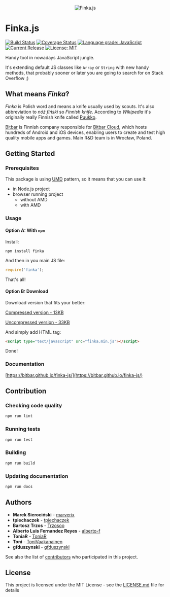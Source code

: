 <p align="center">
  <img src="https://raw.githubusercontent.com/bitbar/finka-js/master/_static/logo.png"
       alt="Finka.js"
       title="Finka.js" />
</p>

# Finka.js

[![Build Status](https://img.shields.io/travis/com/bitbar/finka-js/master.svg)](https://travis-ci.com/bitbar/finka-js)
[![Coverage Status](https://img.shields.io/coveralls/github/bitbar/finka-js/master.svg)](https://coveralls.io/github/bitbar/finka-js?branch=master)
[![Language grade: JavaScript](https://img.shields.io/lgtm/grade/javascript/g/bitbar/finka-js.svg)](https://lgtm.com/projects/g/bitbar/finka-js/context:javascript)
[![Current Release](https://img.shields.io/github/release/bitbar/finka-js.svg)](releases)
[![License: MIT](https://img.shields.io/badge/License-MIT-blue.svg)](LICENSE.md)

Handy tool in nowadays JavaScript jungle.

It's extending default JS classes like `Array` or `String` with new handy methods,
that probably sooner or later you are going to search for on Stack Overflow ;) 


## What means _Finka_?

_Finka_ is Polish word and means a knife usually used by scouts. It's also abbreviation to _nóż fiński_ so _Finnish knife_.
According to _Wikipedia_ it's originally really Finnish knife called [Puukko](https://en.wikipedia.org/wiki/Puukko).

[Bitbar](https://bitbar.com/) is Finnish company responsible for [Bitbar Cloud](https://bitbar.com/testing/),
which hosts hundreds of Android and iOS devices, enabling users to create and test high quality mobile apps and games.
Main R&D team is in Wrocław, Poland.


## Getting Started

### Prerequisites

This package is using [UMD](https://github.com/umdjs/umd/blob/master/templates/returnExportsGlobal.js) pattern, so it means that you can use it:

  * in Node.js project
  * browser running project
    * without AMD
    * with AMD

### Usage

#### Option A: With `npm`
    
Install:

```sh
npm install finka
```

And then in you main JS file:

```js
require('finka');
```

That's all!


#### Option B: Download

Download version that fits your better:

[Compressed version - 13KB](https://raw.githubusercontent.com/bitbar/finka-js/master/dist/finka.min.js)

[Uncompressed version - 33KB](https://raw.githubusercontent.com/bitbar/finka-js/master/dist/finka.js)

And simply add HTML tag:

```html
<script type="text/javascript" src="finka.min.js"></script>
```

Done!


### Documentation

[https://bitbar.github.io/finka-js/](https://bitbar.github.io/finka-js/)


## Contribution

### Checking code quality

```sh
npm run lint
```

### Running tests

```sh
npm run test
```

### Building

```sh
npm run build
```

### Updating documentation

```sh
npm run docs
```


## Authors

* **Marek Sierociński** - [marverix](https://github.com/marverix)
* **tpiechaczek** - [tpiechaczek](https://github.com/tpiechaczek)
* **Bartosz Trzos** - [Trzosoo](https://github.com/Trzosoo)
* **Alberto Luis Fernandez Reyes** - [alberto-f](https://github.com/alberto-f)
* **ToniaR** - [ToniaR](https://github.com/ToniaR)
* **Toni** - [ToniVaakanainen](https://github.com/ToniVaakanainen)
* **gfduszynski** - [gfduszynski](https://github.com/gfduszynski)

See also the list of [contributors](https://github.com/bitbar/finka-js/contributors) who participated in this project.


## License

This project is licensed under the MIT License - see the [LICENSE.md](LICENSE.md) file for details
